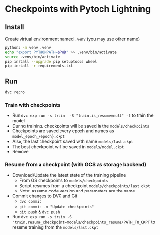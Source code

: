 # Checkpoints with Pytoch Lightning

## Install

Create virtual environment named `.venv` (you may use other name)

```bash
python3 -m venv .venv
echo "export PYTHONPATH=$PWD" >> .venv/bin/activate
source .venv/bin/activate
pip install --upgrade pip setuptools wheel
pip install -r requirements.txt
```

## Run

```bash
dvc repro 
```

### Train with checkpoints

- Run `dvc exp run -s train  -S "train.is_resume=null" -f` to train the model
- During training, checkpoints will be saved in the `models/checkpoints` 
- Checkpoints are saved every epoch and names as `model_epoch_{epoch}.ckpt`
- Also, the last checkpoint saved with name `models/last.ckpt`
- The best checkpoint will be saved in `models/model.ckpt`
- Remove 

### Resume from a checkpoint (with GCS as storage backend)

- Download/Update the latest stete of the training pipeline 
  - From GS checkpoints to `models/checkpoints`
  - Script resumes from a checkpoint `models/checkpoints/last.ckpt`
  - Note: assume code version and parameters are the same
- Commit changes to DVC and Git 
  - `dvc commit`
  - `git commit -m "Update checkpoints"`
  - `git push` & `dvc push`
- Run `dvc exp run -s train -S "train.resume_checkpoint=models/checkpoints_resume/PATH_TO_CKPT` to resume training from the `models/last.ckpt`
